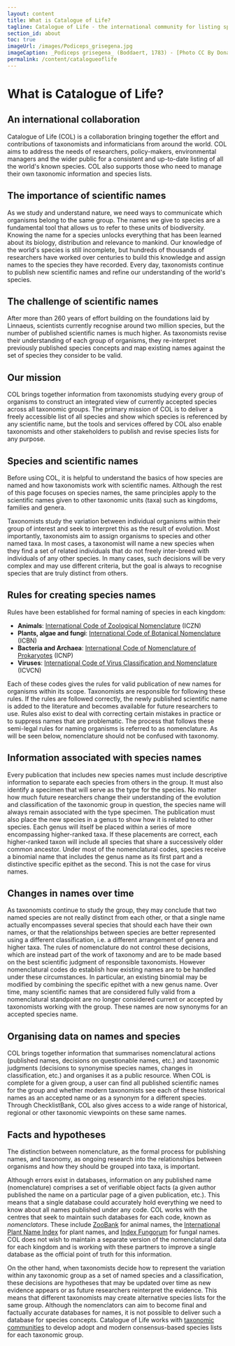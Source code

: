 ```yaml
---
layout: content
title: What is Catalogue of Life?
tagline: Catalogue of Life - the international community for listing species.
section_id: about
toc: true
imageUrl: /images/Podiceps_grisegena.jpg    
imageCaption: _Podiceps grisegena_ (Boddaert, 1783) - [Photo CC By Donald Hobern](https://www.flickr.com/photos/dhobern/33624738966)
permalink: /content/catalogueoflife
---
```

# What is Catalogue of Life?

## An international collaboration
Catalogue of Life (COL) is a collaboration bringing together the effort and contributions of taxonomists and informaticians from around the world. COL aims to address the needs of researchers, policy-makers, environmental managers and the wider public for a consistent and up-to-date listing of all the world's known species. COL also supports those who need to manage their own taxonomic information and species lists.

## The importance of scientific names
As we study and understand nature, we need ways to communicate which organisms belong to the same group. The names we give to species are a fundamental tool that allows us to refer to these units of biodiversity. Knowing the name for a species unlocks everything that has been learned about its biology, distribution and relevance to mankind. Our knowledge of the world's species is still incomplete, but hundreds of thousands of researchers have worked over centuries to build this knowledge and assign names to the species they have recorded. Every day, taxonomists continue to publish new scientific names and refine our understanding of the world's species.

## The challenge of scientific names
After more than 260 years of effort building on the foundations laid by Linnaeus, scientists currently recognise around two million species, but the number of published scientific names is much higher. As taxonomists revise their understanding of each group of organisms, they re-interpret previously published species concepts and map existing names against the set of species they consider to be valid. 

## Our mission
COL brings together information from taxonomists studying every group of organisms to construct an integrated view of currently accepted species across all taxonomic groups. The primary mission of COL is to deliver a freely accessible list of all species and show which species is referenced by any scientific name, but the tools and services offered by COL also enable taxonomists and other stakeholders to publish and revise species lists for any purpose.

## Species and scientific names

Before using COL, it is helpful to understand the basics of how species are named and how taxonomists work with scientific names. Although the rest of this page focuses on species names, the same principles apply to the scientific names given to other taxonomic units (taxa) such as kingdoms, families and genera.

Taxonomists study the variation between individual organisms within their group of interest and seek to interpret this as the result of evolution. Most importantly, taxonomists aim to assign organisms to species and other named taxa. In most cases, a taxonomist will name a new species when they find a set of related individuals that do not freely inter-breed with individuals of any other species. In many cases, such decisions will be very complex and may use different criteria, but the goal is always to recognise species that are truly distinct from others.

## Rules for creating species names
Rules have been established for formal naming of species in each kingdom:

* **Animals**: [International Code of Zoological Nomenclature](https://www.iczn.org/the-code/the-international-code-of-zoological-nomenclature/) (ICZN)
* **Plants, algae and fungi**: [International Code of Botanical Nomenclature](https://www.iapt-taxon.org/icbn/main.htm) (ICBN)
* **Bacteria and Archaea**: [International Code of Nomenclature of Prokaryotes](https://www.microbiologyresearch.org/content/journal/ijsem/10.1099/ijsem.0.000778) (ICNP)
* **Viruses**: [International Code of Virus Classification and Nomenclature](https://talk.ictvonline.org/information/w/ictv-information/383/ictv-code) (ICVCN)

Each of these codes gives the rules for valid publication of new names for organisms within its scope. Taxonomists are responsible for following these rules. If the rules are followed correctly, the newly published scientific name is added to the literature and becomes available for future researchers to use. Rules also exist to deal with correcting certain mistakes in practice or to suppress names that are problematic. The process that follows these semi-legal rules for naming organisms is referred to as nomenclature. As will be seen below, nomenclature should not be confused with taxonomy.

## Information associated with species names
Every publication that includes new species names must include descriptive information to separate each species from others in the group. It must also identify a specimen that will serve as the type for the species. No matter how much future researchers change their understanding of the evolution and classification of the taxonomic group in question, the species name will always remain associated with the type specimen. The publication must also place the new species in a genus to show how it is related to other species. Each genus will itself be placed within a series of more encompassing higher-ranked taxa. If these placements are correct, each higher-ranked taxon will include all species that share a successively older common ancestor. Under most of the nomenclatural codes, species receive a binomial name that includes the genus name as its first part and a distinctive specific epithet as the second. This is not the case for virus names.

## Changes in names over time
As taxonomists continue to study the group, they may conclude that two named species are not really distinct from each other, or that a single name actually encompasses several species that should each have their own names, or that the relationships between species are better represented using a different classification, i.e. a different arrangement of genera and higher taxa. The rules of nomenclature do not control these decisions, which are instead part of the work of taxonomy and are to be made based on the best scientific judgment of responsible taxonomists. However nomenclatural codes do establish how existing names are to be handled under these circumstances. In particular, an existing binomial may be modified by combining the specific epithet with a new genus name. Over time, many scientific names that are considered fully valid from a nomenclatural standpoint are no longer considered current or accepted by taxonomists working with the group. These names are now synonyms for an accepted species name.

## Organising data on names and species
COL brings together information that summarises nomenclatural actions (published names, decisions on questionable names, etc.) and taxonomic judgments (decisions to synonymise species names, changes in classification, etc.) and organises it as a public resource. When COL is complete for a given group, a user can find all published scientific names for the group and whether modern taxonomists see each of these historical names as an accepted name or as a synonym for a different species. Through ChecklistBank, COL also gives access to a wide range of historical, regional or other taxonomic viewpoints on these same names.

## Facts and hypotheses
The distinction between nomenclature, as the formal process for publishing names, and taxonomy, as ongoing research into the relationships between organisms and how they should be grouped into taxa, is important. 

Although errors exist in databases, information on any published name (nomenclature) comprises a set of verifiable object facts (a given author published the name on a particular page of a given publication, etc.). This means that a single database could accurately hold everything we need to know about all names published under any code. COL works with the centres that seek to maintain such databases for each code, known as _nomenclators_. These include [ZooBank](http://zoobank.org/) for animal names, the [International Plant Name Index](https://www.ipni.org/) for plant names, and [Index Fungorum](http://www.indexfungorum.org/) for fungal names. COL does not wish to maintain a separate version of the nomenclatural data for each kingdom and is working with these partners to improve a single database as the official point of truth for this information. 

On the other hand, when taxonomists decide how to represent the variation within any taxonomic group as a set of named species and a classification, these decisions are hypotheses that may be updated over time as new evidence appears or as future researchers reinterpret the evidence. This means that different taxonomists may create alternative species lists for the same group. Although the nomenclators can aim to become final and factually accurate databases for names, it is not possible to deliver such a database for species concepts. Catalogue of Life works with [taxonomic communities](colcommunity) to develop adopt and modern consensus-based species lists for each taxonomic group. 